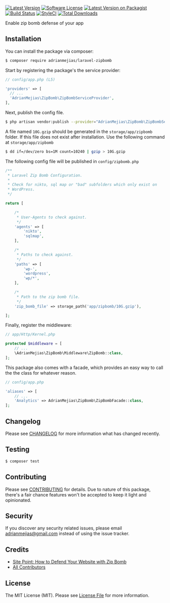 [![Latest Version](https://img.shields.io/github/release/adrianmejias/laravel-zipbomb.svg?style=flat-square)](https://github.com/adrianmejias/laravel-zipbomb/releases)
[![Software License](https://img.shields.io/badge/license-MIT-brightgreen.svg?style=flat-square)](LICENSE.md)
[![Latest Version on Packagist](https://img.shields.io/packagist/v/adrianmejias/laravel-zipbomb.svg?style=flat-square)](https://packagist.org/packages/adrianmejias/laravel-zipbomb)
[![Build Status](https://img.shields.io/travis/adrianmejias/laravel-zipbomb/master.svg?style=flat-square)](https://travis-ci.org/adrianmejias/laravel-zipbomb)
[![StyleCI](https://styleci.io/repos/96650858/shield)](https://styleci.io/repos/96650858)
[![Total Downloads](https://img.shields.io/packagist/dt/adrianmejias/laravel-zipbomb.svg?style=flat-square)](https://packagist.org/packages/adrianmejias/laravel-zipbomb)

Enable zip bomb defense of your app

## Installation

You can install the package via composer:

``` bash
$ composer require adrianmejias/laravel-zipbomb
```

Start by registering the package's the service provider:

```php
// config/app.php (L5)

'providers' => [
  // ...
  'AdrianMejias\ZipBomb\ZipBombServiceProvider',
],
```

Next, publish the config file.

``` bash
$ php artisan vendor:publish --provider="AdrianMejias\ZipBomb\ZipBombServiceProvider"
```

A file named `10G.gzip` should be generated in the `storage/app/zipbomb` folder. If this file does not exist after installation. Use the following command at `storage/app/zipbomb`

``` bash
$ dd if=/dev/zero bs=1M count=10240 | gzip > 10G.gzip
```

The following config file will be published in `config/zipbomb.php`

``` php
/**
 * Laravel Zip Bomb Configuration.
 *
 * Check for nikto, sql map or "bad" subfolders which only exist on
 * WordPress.
 */

return [

    /*
     * User-Agents to check against.
     */
    'agents' => [
        'nikto',
        'sqlmap',
    ],

    /*
     * Paths to check against.
     */
    'paths' => [
        'wp-',
        'wordpress',
        'wp/*',
    ],

    /*
     * Path to the zip bomb file.
     */
    'zip_bomb_file' => storage_path('app/zipbomb/10G.gzip'),

];
```

Finally, register the middleware:

``` php
// app/Http/Kernel.php

protected $middleware = [
    // ...
    \AdrianMejias\ZipBomb\Middleware\ZipBomb::class,
];
```

This package also comes with a facade, which provides an easy way to call the the class for whatever reason.

``` php
// config/app.php

'aliases' => [
    // ...
    'Analytics' => AdrianMejias\ZipBomb\ZipBombFacade::class,
];
```

## Changelog

Please see [CHANGELOG](CHANGELOG.md) for more information what has changed recently.

## Testing

``` bash
$ composer test
```

## Contributing

Please see [CONTRIBUTING](CONTRIBUTING.md) for details. Due to nature of this package, there's a fair chance features won't be accepted to keep it light and opinionated.

## Security

If you discover any security related issues, please email adrianmejias@gmail.com instead of using the issue tracker.

## Credits

- [Site Point: How to Defend Your Website with Zip Bomb](https://www.sitepoint.com/how-to-defend-your-website-with-zip-bombs/)
- [All Contributors](../../contributors)

## License

The MIT License (MIT). Please see [License File](LICENSE.md) for more information.